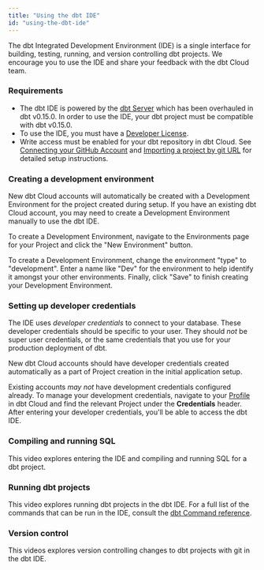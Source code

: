 ```yaml
---
title: "Using the dbt IDE"
id: "using-the-dbt-ide"
---
```


The dbt Integrated Development Environment (IDE) is a single interface for building, testing, running, and version controlling dbt projects. We encourage you to use the IDE and share your feedback with the dbt Cloud team.

### Requirements

- The dbt IDE is powered by the [dbt Server](rpc) which has been overhauled in dbt v0.15.0. In order to use the IDE, your dbt project must be compatible with dbt v0.15.0.
- To use the IDE, you must have a [Developer License](/docs/dbt-cloud/access-control/cloud-seats-and-users). 
- Write access must be enabled for your dbt repository in dbt Cloud. See [Connecting your GitHub Account](cloud-installing-the-github-application) and [Importing a project by git URL](cloud-import-a-project-by-git-url) for detailed setup instructions.

### Creating a development environment
New dbt Cloud accounts will automatically be created with a Development Environment for the project created during setup. If you have an existing dbt Cloud account, you may need to create a Development Environment manually to use the dbt IDE.

To create a Development Environment, navigate to the Environments page for your Project and click the "New Environment" button.

<Lightbox src="/img/docs/running-a-dbt-project/0d9f366-Screen_Shot_2019-11-19_at_12.13.28_PM.png" title="Creating a new environment for the Analytics project"/>

To create a Development Environment, change the environment "type" to "development". Enter a name like "Dev" for the environment to help identify it amongst your other environments. Finally, click "Save" to finish creating your Development Environment.

<Lightbox src="/img/docs/running-a-dbt-project/ec04c10-Screen_Shot_2019-11-19_at_12.13.46_PM.png" title="Creating a development environment"/>

### Setting up developer credentials

The IDE uses *developer credentials* to connect to your database. These developer credentials should be specific to your user. They should *not* be super user credentials, or the same credentials that you use for your production deployment of dbt.

New dbt Cloud accounts should have developer credentials created automatically as a part of Project creation in the initial application setup.

<Lightbox src="/img/docs/running-a-dbt-project/a810a20-Screen_Shot_2019-11-19_at_11.26.55_AM.png" title="Developer credentials are created during project setup"/>

Existing accounts *may not* have development credentials configured already. To manage your development credentials, navigate to your [Profile](https://cloud.getdbt.com/#/profile/) in dbt Cloud and find the relevant Project under the **Credentials** header. After entering your developer credentials, you'll be able to access the dbt IDE.

<Lightbox src="/img/docs/running-a-dbt-project/65fb95f-Screen_Shot_2019-11-19_at_11.30.00_AM.png" title="Configure developer credentials in your Profile."/>

### Compiling and running SQL

This video explores entering the IDE and compiling and running SQL for a dbt project.


<LoomVideo id="a4a1695e0f2445ffbbef8a2ccf514877" />

### Running dbt projects

This video explores running dbt projects in the dbt IDE. For a full list of the commands that can be run in the IDE, consult the [dbt Command reference](dbt-commands).

<LoomVideo id="3f247c8ee0c7414b88eb64ac75b8918d" />

### Version control

This videos explores version controlling changes to dbt projects with git in the dbt IDE.

<LoomVideo id="efa64fa9db6346c4b0f4c64999146445" />
